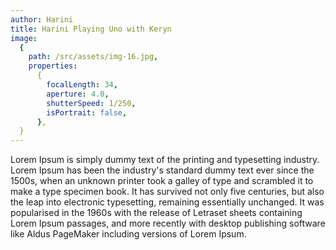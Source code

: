 ```yaml
---
author: Harini
title: Harini Playing Uno with Keryn
image:
  {
    path: /src/assets/img-16.jpg,
    properties:
      {
        focalLength: 34,
        aperture: 4.0,
        shutterSpeed: 1/250,
        isPortrait: false,
      },
  }
---
```


Lorem Ipsum is simply dummy text of the printing and typesetting industry. Lorem Ipsum has been the industry's standard dummy text ever since the 1500s, when an unknown printer took a galley of type and scrambled it to make a type specimen book. It has survived not only five centuries, but also the leap into electronic typesetting, remaining essentially unchanged. It was popularised in the 1960s with the release of Letraset sheets containing Lorem Ipsum passages, and more recently with desktop publishing software like Aldus PageMaker including versions of Lorem Ipsum.
